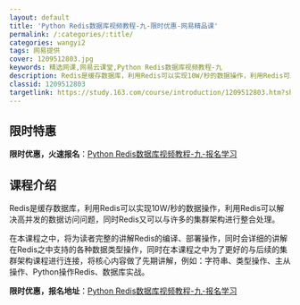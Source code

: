 ```yaml
---
layout: default
title: 'Python Redis数据库视频教程-九-限时优惠-网易精品课'
permalink: /:categories/:title/
categories: wangyi2
tags: 网易提供
cover: 1209512803.jpg
keywords: 精选网课,网易云课堂,Python Redis数据库视频教程-九
description: Redis是缓存数据库，利用Redis可以实现10W/秒的数据操作，利用Redis可以解决高并发的数据访问问题，同时Re
classid: 1209512803
targetlink: https://study.163.com/course/introduction/1209512803.htm?share=1&shareId=1025206652&utm_campaign=share&utm_medium=iphoneShare&utm_source=&utm_u=1025206652
---
```


## 限时特惠

**限时优惠，火速报名**：[Python Redis数据库视频教程-九-报名学习](https://study.163.com/course/introduction/1209512803.htm?share=1&shareId=1025206652&utm_campaign=share&utm_medium=iphoneShare&utm_source=&utm_u=1025206652)

## 课程介绍

Redis是缓存数据库，利用Redis可以实现10W/秒的数据操作，利用Redis可以解决高并发的数据访问问题，同时Redis又可以与许多的集群架构进行整合处理。



在本课程之中，将为读者完整的讲解Redis的编译、部署操作，同时会详细的讲解在Redis之中支持的各种数据类型操作，同时在本课程之中为了更好的与后续的集群架构课程进行连接，将核心内容做了先期讲解，例如：字符串、类型操作、主从操作、Python操作Redis、数据库实战。

**限时优惠，报名地址**：[Python Redis数据库视频教程-九-报名学习](https://study.163.com/course/introduction/1209512803.htm?share=1&shareId=1025206652&utm_campaign=share&utm_medium=iphoneShare&utm_source=&utm_u=1025206652)

